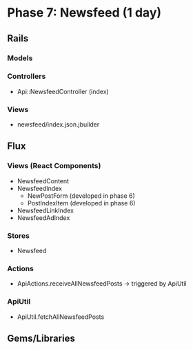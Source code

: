 # Phase 7: Newsfeed (1 day)

## Rails
### Models

### Controllers
* Api::NewsfeedController (index)

### Views
* newsfeed/index.json.jbuilder

## Flux
### Views (React Components)
* NewsfeedContent
* NewsfeedIndex
  - NewPostForm (developed in phase 6)
  - PostIndexItem (developed in phase 6)
* NewsfeedLinkIndex
* NewsfeedAdIndex

### Stores
* Newsfeed

### Actions
* ApiActions.receiveAllNewsfeedPosts -> triggered by ApiUtil

### ApiUtil
* ApiUtil.fetchAllNewsfeedPosts

## Gems/Libraries

